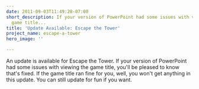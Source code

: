 ```yaml
---
date: 2011-09-03T11:49:28-07:00
short_description: If your version of PowerPoint had some issues with viewing the
  game title...
title: 'Update Available: Escape the Tower'
project_name: escape-a-tower
hero_image: ''

---
```

An update is available for Escape the Tower. If your version of PowerPoint had some issues with viewing the game title, you'll be pleased to know that's fixed. If the game title ran fine for you, well, you won't get anything in this update. You can still update for fun if you want.